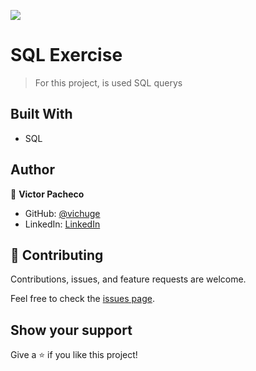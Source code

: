 ![](https://img.shields.io/badge/Microverse-blueviolet)

# SQL Exercise

> For this project, is used SQL querys

## Built With

- SQL

## Author

👤 **Victor Pacheco**

- GitHub: [@vichuge](https://github.com/vichuge)
- LinkedIn: [LinkedIn](https://www.linkedin.com/in/victor-pacheco-7946aab2/)

## 🤝 Contributing

Contributions, issues, and feature requests are welcome.

Feel free to check the [issues page](https://github.com/vichuge/sql-exercise/issues).

## Show your support

Give a ⭐️ if you like this project!